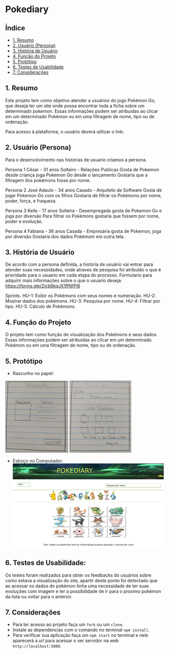 # Pokediary

## Índice
  - [1. Resumo](#1-resumo)
  - [2. Usuário (Persona)](#2-usu%c3%a1rio-persona)
  - [3. História de Usuário](#3-hist%c3%b3ria-de-usu%c3%a1rio)
  - [4. Função do Projeto](#1-FunçãodoProjeto)
  - [5. Protótipo](#5-Prototipo)
  - [6. Testes de Usabilidade](#6-TestesdeUsabilidade)
  - [7. Considerações](#7-Considerações)


## 1. Resumo
Este projeto tem como objetivo atender a usuários do jogo Pokémon Go, que deseja ter um site onde possa encontrar toda a ficha sobre um determinado pokemon.
Essas informações podem ser atribuidas ao clicar em um determinado Pokémon
ou em uma filtragem de nome, tipo ou de ordenação.

Para acesso à plataforma, o usuário deverá utilizar o link:

## 2. Usuário (Persona)
Para o desenvolvimento nas histórias de usuario criamos a persona.

Persona 1
  César - 31 anos
  Solteiro - Relações Publicas
  Gosta de Pokemon desde criança
  joga Pokemon Go desde o lançamento
  Gostaria que a filtragem dos pokémons fosse por nome.

Persona 2
  José Adauto - 34 anos
  Casado - Arquiteto de Software
  Gosta de jogar Pokemon Go com os filhos
  Gostaria de filtrar os Pokémons por nome, poder, força, e fraqueza.

Persona 3
  Kelle - 17 anos
  Solteira - Desempregada
  gosta de Pokemon Go e joga por diversão
  Para filtrar os Pokémons gostaria que fossem por nome, poder e evolução.

Persona 4
  Fabiana - 36 anos
  Casada - Empresária
  gosta de Pokemon, joga por diversão
  Gostaria dos dados Pokémom em outra tela.

## 3. História de Usuário

De acordo com a persona definida, a história de usuário vai entrar para atender suas necessidades, onde atraves de pesquisa
foi atribuido o que é prioridade para o usuario em cada etapa do processo.
Formulario para adquirir mais informações sobre o que o usuario deseja: https://forms.gle/Zicb6kqJX1ffNfPi6

Sprints.
HU-1: Exibir os Pokémons com seus nomes e numeração.
HU-2: Mostrar dados dos pokémons.
HU-3: Pesquisa por nome.
HU-4: Filtrar por tipo.
HU-5: Cálculo de Pokémons.

## 4. Função do Projeto
O projeto tem como função de visualização dos Pokémons e seus dados. Essas informações podem ser atribuidas ao clicar em um determinado Pokémon
ou em uma filtragem de nome, tipo ou de ordenação.

## 5. Protótipo
- Rascunho no papel:
  <div>
<img src="./src/img/protTela1.png" width="200">
<img src="./src/img/protTela2.png" width="197">
</div>

- Esboço no Computador:
  ![Protótipo](/src/img/protTelaPc.png)

## 6. Testes de Usabilidade:
  Os testes foram realizados para obter os feedbacks do usuários sobre como estava a visualização do site, apartir deste ponto foi detectado que ao acessar os dados do pokémon tinha uma necessidade de ter suas evoluções com imagem  e ter a possibilidade de ir para o proximo pokémon da lista ou voltar para o anterior.

## 7. Considerações
   * Para ter acesso ao projeto faça um `fork` ou um `clone`.
   * Instale as dependencias com o comando no terminal `npm install`.
   * Para verificar sua aplicação faça um `npm start` no terminal e nele aparecerá  a url para acessar o ser servidor na web `http://localhost:5000`.


